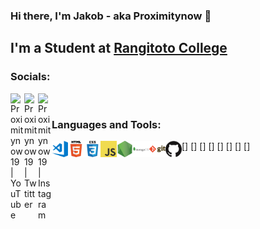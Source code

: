 ### Hi there, I'm Jakob - aka Proximitynow 👋

## I'm a Student at [Rangitoto College](rangitoto.school.nz)

### Socials:

[<img align="left" alt="Proximitynow19 | YouTube" width="22px" src="https://cdn.jsdelivr.net/npm/simple-icons@v3/icons/youtube.svg" />](https://www.youtube.com/channel/UCk69c_PXxwI_r4fW55uSDrg)
[<img align="left" alt="Proximitynow19 | Twtitter" width="22px" src="https://cdn.jsdelivr.net/npm/simple-icons@v3/icons/twitter.svg" />](https://twitter.com/JakobDeGuzman)
[<img align="left" alt="Proximitynow19 | Instagram" width="22px" src="https://cdn.jsdelivr.net/npm/simple-icons@v3/icons/instagram.svg" />](https://instagram.com/jakob.deguzman)

<br />

### Languages and Tools:

[<img align="left" alt="Visual Studio Code" width="26px" src="https://raw.githubusercontent.com/github/explore/80688e429a7d4ef2fca1e82350fe8e3517d3494d/topics/visual-studio-code/visual-studio-code.png" />]
[<img align="left" alt="HTML5" width="26px" src="https://raw.githubusercontent.com/github/explore/80688e429a7d4ef2fca1e82350fe8e3517d3494d/topics/html/html.png" />]
[<img align="left" alt="CSS3" width="26px" src="https://raw.githubusercontent.com/github/explore/80688e429a7d4ef2fca1e82350fe8e3517d3494d/topics/css/css.png" />]
[<img align="left" alt="JavaScript" width="26px" src="https://raw.githubusercontent.com/github/explore/80688e429a7d4ef2fca1e82350fe8e3517d3494d/topics/javascript/javascript.png" />]
[<img align="left" alt="Node.js" width="26px" src="https://raw.githubusercontent.com/github/explore/80688e429a7d4ef2fca1e82350fe8e3517d3494d/topics/nodejs/nodejs.png" />]
[<img align="left" alt="MongoDB" width="26px" src="https://raw.githubusercontent.com/github/explore/80688e429a7d4ef2fca1e82350fe8e3517d3494d/topics/mongodb/mongodb.png" />]
[<img align="left" alt="Git" width="26px" src="https://raw.githubusercontent.com/github/explore/80688e429a7d4ef2fca1e82350fe8e3517d3494d/topics/git/git.png" />]
[<img align="left" alt="GitHub" width="26px" src="https://raw.githubusercontent.com/github/explore/78df643247d429f6cc873026c0622819ad797942/topics/github/github.png" />]

<br />
<br />
